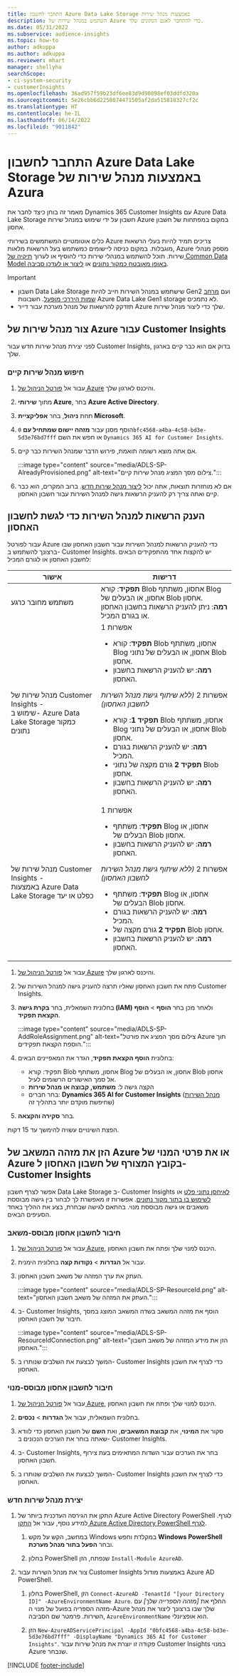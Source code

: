 ```yaml
---
title: התחבר לחשבון Azure Data Lake Storage באמצעות מנהל שירות
description: השתמש במנהל שירות של Azure כדי להתחבר לאגם הנתונים שלך.
ms.date: 05/31/2022
ms.subservice: audience-insights
ms.topic: how-to
author: adkuppa
ms.author: adkuppa
ms.reviewer: mhart
manager: shellyha
searchScope:
- ci-system-security
- customerInsights
ms.openlocfilehash: 36ad957f59b23df6ee83d9d90898ef03ddfd320a
ms.sourcegitcommit: 5e26cbb6d2258074471505af2da515818327cf2c
ms.translationtype: HT
ms.contentlocale: he-IL
ms.lasthandoff: 06/14/2022
ms.locfileid: "9011842"
---
```

# <a name="connect-to-an-azure-data-lake-storage-account-by-using-an-azure-service-principal"></a>התחבר לחשבון Azure Data Lake Storage באמצעות מנהל שירות של Azura

מאמר זה בוחן כיצד לחבר את Dynamics 365 Customer Insights עם Azure Data Lake Storage חשבון על ידי שימוש במנהל שירות Azure במקום במפתחות של חשבון אחסון.

כלים אוטומטיים המשתמשים בשירותי Azure צריכים תמיד להיות בעלי הרשאות מוגבלות. במקום כניסה ליישומים כמשתמש בעל הרשאות מלאות, Azure מספק מנהלי שירות. תוכל להשתמש במנהלי שירות כדי להוסיף או לערוך [תיקיה של Common Data Model באופן מאובטח כמקור נתונים](connect-common-data-model.md) או [ליצור או לעדכן סביבה](create-environment.md).

> [!IMPORTANT]
>
> - חשבון Data Lake Storage שישתמש במנהל השירות חייב להיות Gen2 ועם [מרחב שמות היררכי מופעל](/azure/storage/blobs/data-lake-storage-namespace). חשבונות Azure Data Lake Gen1 storage לא נתמכים.
> - תזדקק להרשאות של מנהל מערכת עבור דייר Azure שלך כדי ליצור מנהל שירות.

## <a name="create-an-azure-service-principal-for-customer-insights"></a>צור מנהל שירות של Azure עבור Customer Insights

לפני יצירת מנהל שירות חדש עבור Customer Insights, בדוק אם הוא כבר קיים בארגון שלך.

### <a name="look-for-an-existing-service-principal"></a>חיפוש מנהל שירות קיים

1. עבור אל [פורטל הניהול של Azure](https://portal.azure.com) והיכנס לארגון שלך.

2. מתוך **שירותי Azure**, בחר **Azure Active Directory**.

3. תחת **ניהול**, בחר **אפליקציית Microsoft**.

4. הוסף מסנן עבור **מזהה יישום שמתחיל עם** `0bfc4568-a4ba-4c58-bd3e-5d3e76bd7fff` או חפש את השם `Dynamics 365 AI for Customer Insights`.

5. אם אתה מוצא רשומה תואמת, פירוש הדבר שמנהל השירות כבר קיים.

   :::image type="content" source="media/ADLS-SP-AlreadyProvisioned.png" alt-text="צילום מסך המציג מנהל שירות קיים.":::

6. אם לא מוחזרות תוצאות, אתה יכול [ליצור מנהל שירות חדש](#create-a-new-service-principal). ברוב המקרים, הוא כבר קיים ואתה צריך רק להעניק הרשאות גישה למנהל השירות עבור חשבון האחסון.

## <a name="grant-permissions-to-the-service-principal-to-access-the-storage-account"></a>הענק הרשאות למנהל השירות כדי לגשת לחשבון האחסון

עבור לפורטל Azure כדי להעניק הרשאות למנהל השירות עבור חשבון האחסון שבו ברצונך להשתמש ב- Customer Insights. יש להקצות אחד מהתפקידים הבאים לחשבון האחסון או לגורם המכיל:

|אישור|דרישות|
|----------|------------|
|משתמש מחובר כרגע|**תפקיד**: קורא Blob אחסון, משתתף Blog אחסון, או הבעלים של Blob אחסון.<br>**רמה**: ניתן להעניק הרשאות בחשבון האחסון או בגורם המכיל.</br>|
|מנהל שירות של Customer Insights -<br>שימוש ב- Azure Data Lake Storage כמקור נתונים</br>|אפשרות 1<ul><li>**תפקיד**: קורא Blob אחסון, משתתף Blog אחסון, או הבעלים של נתוני Blob אחסון.</li><li>**רמה**: יש להעניק הרשאות בחשבון האחסון.</li></ul>אפשרות 2 *(ללא שיתוף גישת מנהל השירות לחשבון האחסון)*<ul><li>**תפקיד 1**: קורא Blob אחסון, משתתף Blog אחסון, או הבעלים של נתוני Blob אחסון.</li><li>**רמה**: יש להעניק הרשאות בגורם המכיל.</li><li>**תפקיד 2** גורם מקצה של נתוני Blob אחסון.</li><li>**רמה**: יש להעניק הרשאות בחשבון האחסון.</li></ul>|
|מנהל שירות של Customer Insights - <br>באמצעות Azure Data Lake Storage כפלט או יעד</br>|אפשרות 1<ul><li>**תפקיד**: משתתף Blog אחסון, או הבעלים של Blob אחסון.</li><li>**רמה**: יש להעניק הרשאות בחשבון האחסון.</li></ul>אפשרות 2 *(ללא שיתוף גישת מנהל השירות לחשבון האחסון)*<ul><li>**תפקיד**: משתתף Blog אחסון, או הבעלים של Blob אחסון.</li><li>**רמה**: יש להעניק הרשאות בגורם המכיל.</li><li>**תפקיד 2** גורם מקצה של Blob אחסון.</li><li>**רמה**: יש להעניק הרשאות בחשבון האחסון.</li></ul>|

1. עבור אל [פורטל הניהול של Azure](https://portal.azure.com) והיכנס לארגון שלך.

1. פתח את חשבון האחסון שאליו תרצה להעניק גישה למנהל השירות של Customer Insights.

1. בחלונית השמאלית, בחר **בקרת גישה (IAM)** ולאחר מכן בחר **הוסף** > **הוסף הקצאת תפקיד**.

   :::image type="content" source="media/ADLS-SP-AddRoleAssignment.png" alt-text="צילום מסך המציג את פורטל Azure תוך הוספת הקצאת תפקידים.":::

1. בחלונית **הוסף הקצאת תפקיד**, הגדר את המאפיינים הבאים:
   - תפקיד: קורא Blob אחסון, משתתף Blog אחסון, או הבעלים של Blob אחסון אל סמך האישורים הרשומים לעיל.
   - הקצה גישה ל: **משתמש, קבוצה או מנהל שירות**
   - בחר חברים: **Dynamics 365 AI for Customer Insights** ([מנהל השירות](#create-a-new-service-principal) שחיפשת מוקדם יותר בתהליך זה)

1. בחר **סקירה והקצאה**.

הפצת השינויים עשויה להימשך עד 15 דקות.

## <a name="enter-the-azure-resource-id-or-the-azure-subscription-details-in-the-storage-account-attachment-to-customer-insights"></a>הזן את מזהה המשאב של Azure או את פרטי המנוי של Azure בקובץ המצורף של חשבון האחסון ל- Customer Insights

אפשר לצרף חשבון Data Lake Storage ב- Customer Insights [לאיחסן נתוני פלט](manage-environments.md) או [לשימוש בו בתור מקור נתונים](connect-dataverse-managed-lake.md). אפשרות זו מאפשרת לך לבחור בין גישה מבוססת משאבים או גישה מבוססת מנוי. בהתאם לגישה שבחרת, בצע את ההליך באחד הסעיפים הבאים.

### <a name="resource-based-storage-account-connection"></a>חיבור לחשבון אחסון מבוסס-משאב

1. עבור אל [פורטל הניהול של Azure](https://portal.azure.com), היכנס למנוי שלך ופתח את חשבון האחסון.

1. עבור אל **הגדרות** > **נקודות קצה** בחלונית הימנית.

1. העתק את ערך המזהה של משאב חשבון האחסון.

   :::image type="content" source="media/ADLS-SP-ResourceId.png" alt-text="העתק את המזהה של משאב חשבון האחסון.":::

1. ב- Customer Insights, הוסף את מזהה המשאב בשדה המשאב המוצג במסך חיבור של חשבון האחסון.

   :::image type="content" source="media/ADLS-SP-ResourceIdConnection.png" alt-text="הזן את מידע המזהה של משאב חשבון האחסון.":::   

1. המשך לבצעת את השלבים שנותרו ב- Customer Insights כדי לצרף את חשבון האחסון.

### <a name="subscription-based-storage-account-connection"></a>חיבור לחשבון אחסון מבוסס-מנוי

1. עבור אל [פורטל הניהול של Azure](https://portal.azure.com), היכנס למנוי שלך ופתח את חשבון האחסון.

1. בחלונית השמאלית, עבור אל **הגדרות** > **נכסים**.

1. סקור את **המינוי**, את **קבוצת המשאבים**, ואת **השם** של חשבון האחסון כדי לוודא שאתה בוחר את הערכים הנכונים ב- Customer Insights.

1. ב- Customer Insights, בחר את הערכים עבור השדות המתאימים בעת צירוף חשבון האחסון.

1. המשך לבצעת את השלבים שנותרו ב- Customer Insights כדי לצרף את חשבון האחסון.

### <a name="create-a-new-service-principal"></a>יצירת מנהל שירות חדש

1. התקן את הגירסה העדכנית ביותר של Azure Active Directory PowerShell לגרף. למידע נוסף, עבור אל [התקן Azure Active Directory PowerShell לגרף](/powershell/azure/active-directory/install-adv2).

   1. במחשב, הקש על מקש Windows במקלדת וחפש **Windows PowerShell** ובחר **הפעל בתור מנהל מערכת**.

   1. בחלון PowerShell שנפתח, הזן `Install-Module AzureAD`.

2. צור את מנהל השירות עבור Customer Insights באמצעות מודול Azure AD PowerShell.

   1. בחלון PowerShell, הזן `Connect-AzureAD -TenantId "[your Directory ID]" -AzureEnvironmentName Azure`. החלף את *[מזהה הספרייה שלך]* עם מזהה הספריה בפועל של מנוי ה-Azure שלך שבו ברצונך ליצור את מנהל השירות. פרמטר שם הסביבה, `AzureEnvironmentName` הוא אופציונלי.
  
   1. הזן `New-AzureADServicePrincipal -AppId "0bfc4568-a4ba-4c58-bd3e-5d3e76bd7fff" -DisplayName "Dynamics 365 AI for Customer Insights"`. פקודה זו יוצרת את מנהל שירות עבור Customer Insights במנוי Azure שנבחר.

[!INCLUDE [footer-include](includes/footer-banner.md)]
